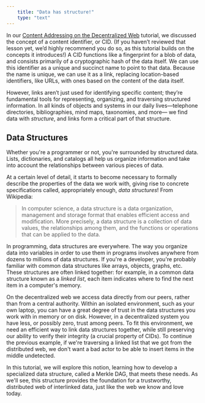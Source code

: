 ```yaml
---
    title: "Data has structure!"
    type: "text"
---
```


In our [Content Addressing on the Decentralized
Web](https://proto.school/content-addressing) tutorial, we discussed the
concept of a content identifier, or CID. (If you haven’t reviewed
that lesson yet, we’d highly recommend you do so, as this
tutorial builds on the concepts it introduces!) A CID functions
like a fingerprint for a blob of data, and consists primarily of
a cryptographic hash of the data itself. We can use this
identifier as a unique and succinct name to point to that data.
Because the name is unique, we can use it as a link, replacing
location-based identifiers, like URLs, with ones based on the
content of the data itself.

However, links aren’t just used for identifying specific content;
they’re fundamental tools for representing, organizing, and
traversing structured information. In all kinds of objects and
systems in our daily lives&mdash;telephone directories,
bibliographies, mind maps, taxonomies, and more&mdash; we find
data with *structure*, and links form a critical part of that
structure.

## Data Structures

Whether you're a programmer or not, you're surrounded by
structured data. Lists, dictionaries, and catalogs all help us
organize information and take into account the relationships
between various pieces of data.

At a certain level of detail, it starts to become necessary to
formally describe the properties of the data we work with, giving
rise to concrete specifications called, appropriately enough,
*data structures*! From Wikipedia:

> In computer science, a data structure is a data organization,
> management and storage format that enables efficient access and
> modification. More precisely, a data structure is a collection of
> data values, the relationships among them, and the functions or
> operations that can be applied to the data.

In programming, data structures are everywhere. The way you
organize data into variables in order to use them in programs
involves anywhere from dozens to millions of data structures. If
you're a developer, you're probably familiar with common data
structures like arrays, objects, graphs, etc. These structures
are often linked together: for example, in a common data structure known as a _linked list_, each
item indicates where to find the next item in a computer's
memory.

On the decentralized web we access data directly from our peers,
rather than from a central authority. Within an isolated
environment, such as your own laptop, you can have a great degree
of trust in the data structures you work with in memory or on
disk. However, in a decentralized system you have less, or
possibly zero, trust among peers. To fit this environment, we
need an efficient way to link data structures together, while
still preserving our ability to verify their integrity (a crucial
property of CIDs). To continue the previous example, if we're
traversing a linked list that we got from the distributed web, we don't
want a bad actor to be able to insert items in the middle
undetected.

In this tutorial, we will explore this notion, learning how to
develop a specialized data structure, called a Merkle DAG, that
meets these needs. As we'll see, this structure provides the
foundation for a trustworthy, distributed web of interlinked
data, just like the web we know and love today.
